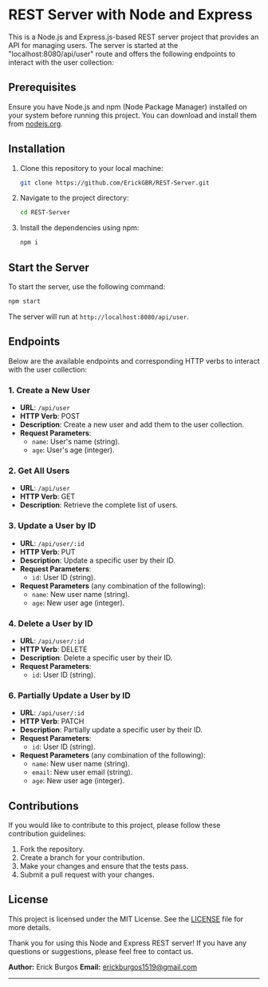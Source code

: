 

# REST Server with Node and Express

This is a Node.js and Express.js-based REST server project that provides an API for managing users. The server is started at the "localhost:8080/api/user" route and offers the following endpoints to interact with the user collection:

## Prerequisites

Ensure you have Node.js and npm (Node Package Manager) installed on your system before running this project. You can download and install them from [nodejs.org](https://nodejs.org/).

## Installation

1. Clone this repository to your local machine:

   ```bash
   git clone https://github.com/ErickGBR/REST-Server.git
   ```

2. Navigate to the project directory:

   ```bash
   cd REST-Server
   ```

3. Install the dependencies using npm:

   ```bash
   npm i
   ```

## Start the Server

To start the server, use the following command:

```bash
npm start
```

The server will run at `http://localhost:8080/api/user`.

## Endpoints

Below are the available endpoints and corresponding HTTP verbs to interact with the user collection:

### 1. Create a New User

- **URL**: `/api/user`
- **HTTP Verb**: POST
- **Description**: Create a new user and add them to the user collection.
- **Request Parameters**:
  - `name`: User's name (string).
  - `age`: User's age (integer).

### 2. Get All Users

- **URL**: `/api/user`
- **HTTP Verb**: GET
- **Description**: Retrieve the complete list of users.


### 3. Update a User by ID

- **URL**: `/api/user/:id`
- **HTTP Verb**: PUT
- **Description**: Update a specific user by their ID.
- **Request Parameters**:
  - `id`: User ID (string).
- **Request Parameters** (any combination of the following):
  - `name`: New user name (string).
  - `age`: New user age (integer).

### 4. Delete a User by ID

- **URL**: `/api/user/:id`
- **HTTP Verb**: DELETE
- **Description**: Delete a specific user by their ID.
- **Request Parameters**:
  - `id`: User ID (string).

### 6. Partially Update a User by ID

- **URL**: `/api/user/:id`
- **HTTP Verb**: PATCH
- **Description**: Partially update a specific user by their ID.
- **Request Parameters**:
  - `id`: User ID (string).
- **Request Parameters** (any combination of the following):
  - `name`: New user name (string).
  - `email`: New user email (string).
  - `age`: New user age (integer).

## Contributions

If you would like to contribute to this project, please follow these contribution guidelines:

1. Fork the repository.
2. Create a branch for your contribution.
3. Make your changes and ensure that the tests pass.
4. Submit a pull request with your changes.

## License

This project is licensed under the MIT License. See the [LICENSE](LICENSE) file for more details.


Thank you for using this Node and Express REST server! If you have any questions or suggestions, please feel free to contact us.

**Author:** Erick Burgos
**Email:** erickburgos1519@gmail.com

---
